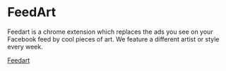 # FeedArt
Feedart is a chrome extension which replaces the ads you see on your Facebook feed by cool pieces of art. We feature a different artist or style every week.

[Feedart](https://lh3.googleusercontent.com/fghPXRQaK1GCU0IbgXPhPn2O4MaU1JfkT9TGWbtPN1dXh6MsAWnLbWj870zlylBoVW6LnqBxnxE=s1280-h800-e365-rw)
